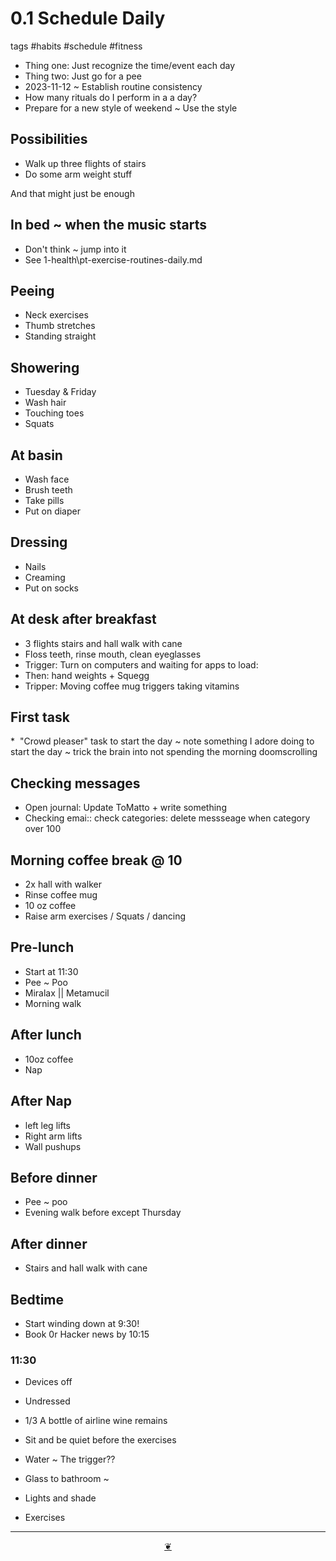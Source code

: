 # 0.1 Schedule Daily

tags #habits #schedule #fitness

* Thing one: Just recognize the time/event each day
* Thing two: Just go for a pee
* 2023-11-12 ~ Establish routine consistency
* How many rituals do I perform in a a day?
* Prepare for a new style of weekend ~ Use the style

## Possibilities

* Walk up three flights of stairs
* Do some arm weight stuff

And that might just be enough

## In bed ~ when the music starts

* Don't think ~ jump into it
* See 1-health\\pt-exercise-routines-daily.md

## Peeing

* Neck exercises
* Thumb stretches
* Standing straight

## Showering

* Tuesday & Friday
* Wash hair
* Touching toes
* Squats

## At basin

* Wash face
* Brush teeth
* Take pills
* Put on diaper

## Dressing

* Nails
* Creaming
* Put on socks

## At desk after breakfast

* 3 flights stairs and hall walk with cane
* Floss teeth, rinse mouth, clean eyeglasses
* Trigger: Turn on computers and waiting for apps to load:
* Then: hand weights + Squegg
* Tripper: Moving coffee mug triggers taking vitamins

## First task

*  "Crowd pleaser" task to start the day ~ note something I adore doing to start the day ~ trick the brain into not spending the morning doomscrolling

## Checking messages

* Open journal: Update ToMatto + write something
* Checking emai:: check categories: delete messseage when category over 100

## Morning coffee break @ 10

* 2x hall with walker
* Rinse coffee mug
* 10 oz coffee
* Raise arm exercises / Squats / dancing

## Pre-lunch

* Start at 11:30
* Pee ~ Poo
* Miralax || Metamucil
* Morning walk

## After lunch

* 10oz coffee
* Nap

## After Nap

* left leg lifts
* Right arm lifts
* Wall pushups 

## Before dinner

* Pee ~ poo
* Evening walk before except Thursday

## After dinner

* Stairs and hall walk with cane

## Bedtime

* Start winding down at 9:30!
* Book 0r Hacker news by 10:15

### 11:30

* Devices off
* Undressed
* 1/3 A bottle of airline wine remains
* Sit and be quiet before the exercises


* Water ~ The trigger??
* Glass to bathroom ~
* Lights and shade
* Exercises

***

<center title="Hello! Click me to go up to the top"><a class="aDingbat" href="javascript:window.scrollTo(0,0);">❦</a></center>
